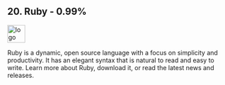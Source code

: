 ## 20. Ruby - 0.99%
<img src="http://img3.wikia.nocookie.net/__cb20130122221837/logopedia/images/c/c9/Ruby-language.png" alt="logo" width="40" height="40" /> 

Ruby is a dynamic, open source language with a focus on simplicity and productivity. It has an elegant syntax that is natural to read and easy to write. Learn more about Ruby, download it, or read the latest news and releases.
